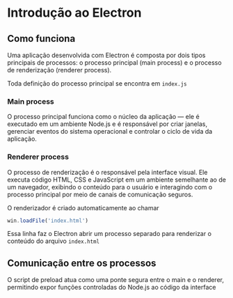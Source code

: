 # Introdução ao Electron

## Como funciona

Uma aplicação desenvolvida com Electron é composta por dois tipos principais de processos: o processo principal (main process) e o processo de renderização (renderer process).

Toda definição do processo principal se encontra em `index.js`


### Main process

O processo principal funciona como o núcleo da aplicação — ele é executado em um ambiente Node.js e é responsável por criar janelas, gerenciar eventos do sistema operacional e controlar o ciclo de vida da aplicação.


### Renderer process

O processo de renderização é o responsável pela interface visual. Ele executa código HTML, CSS e JavaScript em um ambiente semelhante ao de um navegador, exibindo o conteúdo para o usuário e interagindo com o processo principal por meio de canais de comunicação seguros.

O renderizador é criado automaticamente ao chamar 

```js
win.loadFile('index.html')
```

Essa linha faz o Electron abrir um processo separado para renderizar o conteúdo do arquivo `index.html`

## Comunicação entre os processos

O script de preload atua como uma ponte segura entre o main e o renderer, permitindo expor funções controladas do Node.js ao código da interface